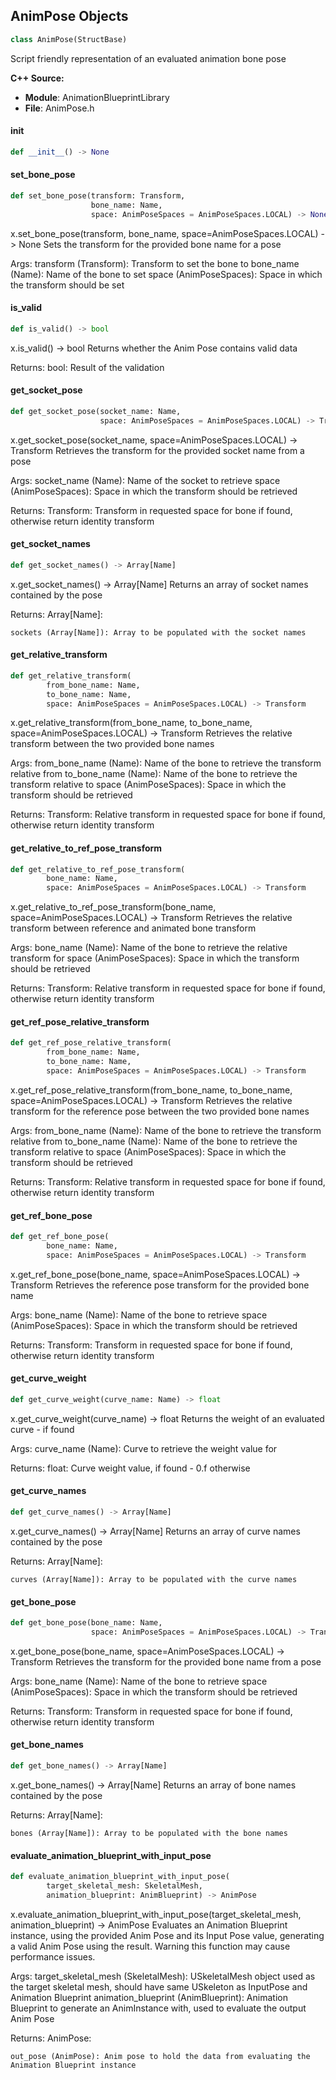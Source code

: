 ## AnimPose Objects

```python
class AnimPose(StructBase)
```

Script friendly representation of an evaluated animation bone pose

**C++ Source:**

- **Module**: AnimationBlueprintLibrary
- **File**: AnimPose.h

<a id="unreal.AnimPose.__init__"></a>

#### __init__

```python
def __init__() -> None
```

<a id="unreal.AnimPose.set_bone_pose"></a>

#### set_bone_pose

```python
def set_bone_pose(transform: Transform,
                  bone_name: Name,
                  space: AnimPoseSpaces = AnimPoseSpaces.LOCAL) -> None
```

x.set_bone_pose(transform, bone_name, space=AnimPoseSpaces.LOCAL) -> None
Sets the transform for the provided bone name for a pose

Args:
    transform (Transform): Transform to set the bone to
    bone_name (Name): Name of the bone to set
    space (AnimPoseSpaces): Space in which the transform should be set

<a id="unreal.AnimPose.is_valid"></a>

#### is_valid

```python
def is_valid() -> bool
```

x.is_valid() -> bool
Returns whether the Anim Pose contains valid data

Returns:
    bool: Result of the validation

<a id="unreal.AnimPose.get_socket_pose"></a>

#### get_socket_pose

```python
def get_socket_pose(socket_name: Name,
                    space: AnimPoseSpaces = AnimPoseSpaces.LOCAL) -> Transform
```

x.get_socket_pose(socket_name, space=AnimPoseSpaces.LOCAL) -> Transform
Retrieves the transform for the provided socket name from a pose

Args:
    socket_name (Name): Name of the socket to retrieve
    space (AnimPoseSpaces): Space in which the transform should be retrieved

Returns:
    Transform: Transform in requested space for bone if found, otherwise return identity transform

<a id="unreal.AnimPose.get_socket_names"></a>

#### get_socket_names

```python
def get_socket_names() -> Array[Name]
```

x.get_socket_names() -> Array[Name]
Returns an array of socket names contained by the pose

Returns:
    Array[Name]: 

    sockets (Array[Name]): Array to be populated with the socket names

<a id="unreal.AnimPose.get_relative_transform"></a>

#### get_relative_transform

```python
def get_relative_transform(
        from_bone_name: Name,
        to_bone_name: Name,
        space: AnimPoseSpaces = AnimPoseSpaces.LOCAL) -> Transform
```

x.get_relative_transform(from_bone_name, to_bone_name, space=AnimPoseSpaces.LOCAL) -> Transform
Retrieves the relative transform between the two provided bone names

Args:
    from_bone_name (Name): Name of the bone to retrieve the transform relative from
    to_bone_name (Name): Name of the bone to retrieve the transform relative to
    space (AnimPoseSpaces): Space in which the transform should be retrieved

Returns:
    Transform: Relative transform in requested space for bone if found, otherwise return identity transform

<a id="unreal.AnimPose.get_relative_to_ref_pose_transform"></a>

#### get_relative_to_ref_pose_transform

```python
def get_relative_to_ref_pose_transform(
        bone_name: Name,
        space: AnimPoseSpaces = AnimPoseSpaces.LOCAL) -> Transform
```

x.get_relative_to_ref_pose_transform(bone_name, space=AnimPoseSpaces.LOCAL) -> Transform
Retrieves the relative transform between reference and animated bone transform

Args:
    bone_name (Name): Name of the bone to retrieve the relative transform for
    space (AnimPoseSpaces): Space in which the transform should be retrieved

Returns:
    Transform: Relative transform in requested space for bone if found, otherwise return identity transform

<a id="unreal.AnimPose.get_ref_pose_relative_transform"></a>

#### get_ref_pose_relative_transform

```python
def get_ref_pose_relative_transform(
        from_bone_name: Name,
        to_bone_name: Name,
        space: AnimPoseSpaces = AnimPoseSpaces.LOCAL) -> Transform
```

x.get_ref_pose_relative_transform(from_bone_name, to_bone_name, space=AnimPoseSpaces.LOCAL) -> Transform
Retrieves the relative transform for the reference pose between the two provided bone names

Args:
    from_bone_name (Name): Name of the bone to retrieve the transform relative from
    to_bone_name (Name): Name of the bone to retrieve the transform relative to
    space (AnimPoseSpaces): Space in which the transform should be retrieved

Returns:
    Transform: Relative transform in requested space for bone if found, otherwise return identity transform

<a id="unreal.AnimPose.get_ref_bone_pose"></a>

#### get_ref_bone_pose

```python
def get_ref_bone_pose(
        bone_name: Name,
        space: AnimPoseSpaces = AnimPoseSpaces.LOCAL) -> Transform
```

x.get_ref_bone_pose(bone_name, space=AnimPoseSpaces.LOCAL) -> Transform
Retrieves the reference pose transform for the provided bone name

Args:
    bone_name (Name): Name of the bone to retrieve
    space (AnimPoseSpaces): Space in which the transform should be retrieved

Returns:
    Transform: Transform in requested space for bone if found, otherwise return identity transform

<a id="unreal.AnimPose.get_curve_weight"></a>

#### get_curve_weight

```python
def get_curve_weight(curve_name: Name) -> float
```

x.get_curve_weight(curve_name) -> float
Returns the weight of an evaluated curve - if found

Args:
    curve_name (Name): Curve to retrieve the weight value for

Returns:
    float: Curve weight value, if found - 0.f otherwise

<a id="unreal.AnimPose.get_curve_names"></a>

#### get_curve_names

```python
def get_curve_names() -> Array[Name]
```

x.get_curve_names() -> Array[Name]
Returns an array of curve names contained by the pose

Returns:
    Array[Name]: 

    curves (Array[Name]): Array to be populated with the curve names

<a id="unreal.AnimPose.get_bone_pose"></a>

#### get_bone_pose

```python
def get_bone_pose(bone_name: Name,
                  space: AnimPoseSpaces = AnimPoseSpaces.LOCAL) -> Transform
```

x.get_bone_pose(bone_name, space=AnimPoseSpaces.LOCAL) -> Transform
Retrieves the transform for the provided bone name from a pose

Args:
    bone_name (Name): Name of the bone to retrieve
    space (AnimPoseSpaces): Space in which the transform should be retrieved

Returns:
    Transform: Transform in requested space for bone if found, otherwise return identity transform

<a id="unreal.AnimPose.get_bone_names"></a>

#### get_bone_names

```python
def get_bone_names() -> Array[Name]
```

x.get_bone_names() -> Array[Name]
Returns an array of bone names contained by the pose

Returns:
    Array[Name]: 

    bones (Array[Name]): Array to be populated with the bone names

<a id="unreal.AnimPose.evaluate_animation_blueprint_with_input_pose"></a>

#### evaluate_animation_blueprint_with_input_pose

```python
def evaluate_animation_blueprint_with_input_pose(
        target_skeletal_mesh: SkeletalMesh,
        animation_blueprint: AnimBlueprint) -> AnimPose
```

x.evaluate_animation_blueprint_with_input_pose(target_skeletal_mesh, animation_blueprint) -> AnimPose
Evaluates an Animation Blueprint instance, using the provided Anim Pose and its Input Pose value, generating a valid Anim Pose using the result. Warning this function may cause performance issues.

Args:
    target_skeletal_mesh (SkeletalMesh): USkeletalMesh object used as the target skeletal mesh, should have same USkeleton as InputPose and Animation Blueprint
    animation_blueprint (AnimBlueprint): Animation Blueprint to generate an AnimInstance with, used to evaluate the output Anim Pose

Returns:
    AnimPose: 

    out_pose (AnimPose): Anim pose to hold the data from evaluating the Animation Blueprint instance

<a id="unreal.AnimNode_Base"></a>